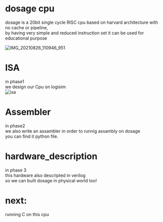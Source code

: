# dosage cpu
dosage is a 20bit single cycle RISC cpu based on harvard architecture with no cache or pipeline, <br />
by having very simple and reduced instruction set it can be used for educational purpose  <br />

![IMG_20210826_110946_951](https://user-images.githubusercontent.com/53050138/130913922-103b7609-2033-4ec9-bb1a-3cefda2164a0.jpg)


# ISA
in phase1 <br />
we design our Cpu on logisim <br />
![isa](https://user-images.githubusercontent.com/53050138/130906748-9b6b5c1d-b934-4326-9c61-447e895b3a30.jpg)

# Assembler
in phase2 <br />
we also write an assambler in order to runnig assambly on dosage <br />
you can find it python file. <br />

# hardware_description 
in phase 3 <br />
this hardware also descripted in verilog <br />
so we can built dosage in physical world too!

# next:
running C on this cpu
